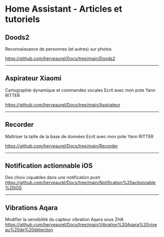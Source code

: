 # Home Assistant - Articles et tutoriels


## Doods2 
Reconnaissance de personnes (et autres) sur photos

https://github.com/herveaurel/Docs/tree/main/Doods2

------

## Aspirateur Xiaomi 
Cartographie dynamique et commandes vocales 
Ecrit avec mon pote Yann RITTER

https://github.com/herveaurel/Docs/tree/main/Aspirateur

------

## Recorder 
Maîtriser la taille de la base de données
Ecrit avec mon pote Yann RITTER

https://github.com/herveaurel/Docs/tree/main/Recorder

------

## Notification actionnable iOS 
Des choix ciquables dans une notification push
https://github.com/herveaurel/Docs/tree/main/Notification%20actionnable%20iOS

------

## Vibrations Aqara
Modifier la sensibilité du capteur vibration Aqara sous ZHA
https://github.com/herveaurel/Docs/tree/main/Vibration%20Aqara%20niveau%20de%20détection